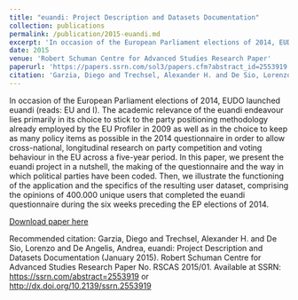 ```yaml
---
title: "euandi: Project Description and Datasets Documentation"
collection: publications
permalink: /publication/2015-euandi.md
excerpt: 'In occasion of the European Parliament elections of 2014, EUDO launched euandi (reads: EU and I). The academic relevance of the euandi endeavour lies primarily in its choice to stick to the party positioning methodology already employed by the EU Profiler in 2009 as well as in the choice to keep as many policy items as possible in the 2014 questionnaire in order to allow cross-national, longitudinal research on party competition and voting behaviour in the EU across a five-year period. In this paper, we present the euandi project in a nutshell, the making of the questionnaire and the way in which political parties have been coded. Then, we illustrate the functioning of the application and the specifics of the resulting user dataset, comprising the opinions of 400.000 unique users that completed the euandi questionnaire during the six weeks preceding the EP elections of 2014.'
date: 2015
venue: 'Robert Schuman Centre for Advanced Studies Research Paper'
paperurl: 'https://papers.ssrn.com/sol3/papers.cfm?abstract_id=2553919'
citation: 'Garzia, Diego and Trechsel, Alexander H. and De Sio, Lorenzo and De Angelis, Andrea, euandi: Project Description and Datasets Documentation (January 2015). Robert Schuman Centre for Advanced Studies Research Paper No. RSCAS 2015/01. Available at SSRN: https://ssrn.com/abstract=2553919 or http://dx.doi.org/10.2139/ssrn.2553919'
---
```


In occasion of the European Parliament elections of 2014, EUDO launched euandi (reads: EU and I). The academic relevance of the euandi endeavour lies primarily in its choice to stick to the party positioning methodology already employed by the EU Profiler in 2009 as well as in the choice to keep as many policy items as possible in the 2014 questionnaire in order to allow cross-national, longitudinal research on party competition and voting behaviour in the EU across a five-year period. In this paper, we present the euandi project in a nutshell, the making of the questionnaire and the way in which political parties have been coded. Then, we illustrate the functioning of the application and the specifics of the resulting user dataset, comprising the opinions of 400.000 unique users that completed the euandi questionnaire during the six weeks preceding the EP elections of 2014.

[Download paper
here](https://papers.ssrn.com/sol3/papers.cfm?abstract_id=2553919)

Recommended citation: Garzia, Diego and Trechsel, Alexander H. and De Sio, Lorenzo and De Angelis, Andrea, euandi: Project Description and Datasets Documentation (January 2015). Robert Schuman Centre for Advanced Studies Research Paper No. RSCAS 2015/01. Available at SSRN: https://ssrn.com/abstract=2553919 or http://dx.doi.org/10.2139/ssrn.2553919
